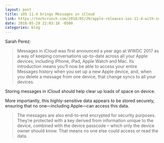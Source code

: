 ```yaml
---
layout: post
title: iOS 11.4 brings Messages in iCloud
link: https://techcrunch.com/2018/05/29/apple-releases-ios-11-4-with-support-for-messages-in-icloud-airplay-2-and-more/
date: 2018-05-29 22:03:18 -0500
categories: blog
---
```

Sarah Perez:

> Messages in iCloud was first announced a year ago at WWDC 2017 as a way of keeping conversations up-to-date across all your Apple devices, including iPhone, iPad, Apple Watch and Mac. Its introduction means you’ll now be able to access your entire Messages history when you set up a new Apple device, and, when you delete a message from one device, that change syncs to all your devices.

Storing messages in iCloud should help clear up loads of space on device. 

More importantly, this highly-sensitive data appears to be stored securely, ensuring that no one—including Apple—can access this data. 

> The messages are also end-to-end encrypted for security purposes. They’re protected with a key derived from information unique to the device, combined with the device passcode – which only the device owner should know. That means no one else could access or read the data.